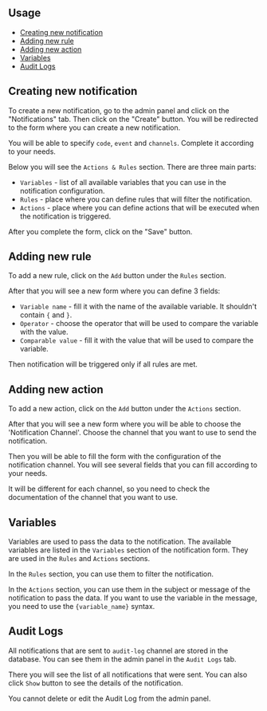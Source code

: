 ## Usage
- [Creating new notification](#creating-new-notification)
- [Adding new rule](#adding-new-rule)
- [Adding new action](#adding-new-action)
- [Variables](#variables)
- [Audit Logs](#audit-logs)

## Creating new notification
To create a new notification, go to the admin panel and click on the "Notifications" tab. 
Then click on the "Create" button. 
You will be redirected to the form where you can create a new notification.

You will be able to specify `code`, `event` and `channels`.
Complete it according to your needs.

Below you will see the `Actions & Rules` section.
There are three main parts:
- `Variables` - list of all available variables that you can use in the notification configuration.
- `Rules` - place where you can define rules that will filter the notification.
- `Actions` - place where you can define actions that will be executed when the notification is triggered.

After you complete the form, click on the "Save" button.

## Adding new rule
To add a new rule, click on the `Add` button under the `Rules` section.

After that you will see a new form where you can define 3 fields:
- `Variable name` - fill it with the name of the available variable. It shouldn't contain `{` and `}`.
- `Operator` - choose the operator that will be used to compare the variable with the value.
- `Comparable value` - fill it with the value that will be used to compare the variable.

Then notification will be triggered only if all rules are met.

## Adding new action
To add a new action, click on the `Add` button under the `Actions` section.

After that you will see a new form where you will be able to choose the 'Notification Channel'.
Choose the channel that you want to use to send the notification.

Then you will be able to fill the form with the configuration of the notification channel.
You will see several fields that you can fill according to your needs.

It will be different for each channel, so you need to check the documentation of the channel that you want to use.

## Variables
Variables are used to pass the data to the notification.
The available variables are listed in the `Variables` section of the notification form.
They are used in the `Rules` and `Actions` sections.

In the `Rules` section, you can use them to filter the notification.

In the `Actions` section, you can use them in the subject or message of the notification to pass the data.
If you want to use the variable in the message, you need to use the `{variable_name}` syntax.

## Audit Logs
All notifications that are sent to `audit-log` channel are stored in the database.
You can see them in the admin panel in the `Audit Logs` tab.

There you will see the list of all notifications that were sent.
You can also click `Show` button to see the details of the notification.

You cannot delete or edit the Audit Log from the admin panel.
